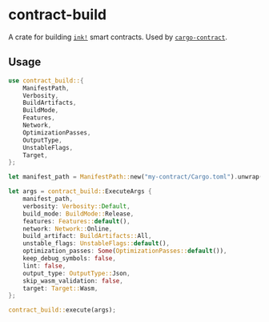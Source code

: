 # contract-build

A crate for building [`ink!`](https://github.com/paritytech/ink) smart contracts. Used by 
[`cargo-contract`](https://github.com/paritytech/cargo-contract).

## Usage

```rust
use contract_build::{
    ManifestPath,
    Verbosity,
    BuildArtifacts,
    BuildMode,
    Features,
    Network,
    OptimizationPasses,
    OutputType,
    UnstableFlags,
    Target,
};

let manifest_path = ManifestPath::new("my-contract/Cargo.toml").unwrap();

let args = contract_build::ExecuteArgs {
    manifest_path,
    verbosity: Verbosity::Default,
    build_mode: BuildMode::Release,
    features: Features::default(),
    network: Network::Online,
    build_artifact: BuildArtifacts::All,
    unstable_flags: UnstableFlags::default(),
    optimization_passes: Some(OptimizationPasses::default()),
    keep_debug_symbols: false,
    lint: false,
    output_type: OutputType::Json,
    skip_wasm_validation: false,
    target: Target::Wasm,
};

contract_build::execute(args);
```